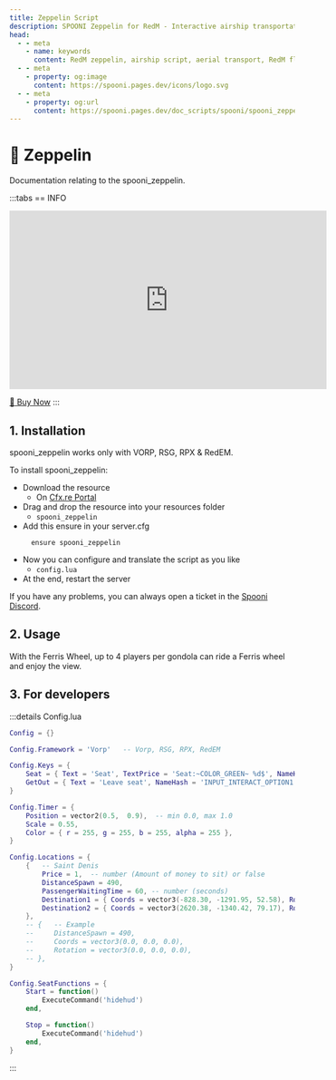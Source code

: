 ```yaml
---
title: Zeppelin Script
description: SPOONI Zeppelin for RedM - Interactive airship transportation system with flight controls and passenger management. Aerial travel for VORP, RSG, RPX, and RedEM frameworks.
head:
  - - meta
    - name: keywords
      content: RedM zeppelin, airship script, aerial transport, RedM flight system, VORP zeppelin, RSG zeppelin, RedEM airship, RDR2 aircraft, RedM vehicle
  - - meta
    - property: og:image
      content: https://spooni.pages.dev/icons/logo.svg
  - - meta
    - property: og:url
      content: https://spooni.pages.dev/doc_scripts/spooni/spooni_zeppelin
---
```


# 🚁 Zeppelin
Documentation relating to the spooni_zeppelin.

:::tabs
== INFO
<iframe width="560" height="315" src="https://www.youtube.com/embed/D_GwOyjhw9c?si=Cta0JOYYaWa9fSX8" frameborder="0" allow="accelerometer; autoplay; clipboard-write; encrypted-media; gyroscope; picture-in-picture; web-share" referrerpolicy="strict-origin-when-cross-origin" allowfullscreen></iframe>

<a href="https://spooni-mapping.tebex.io/package/6835454" class="button-buy">🛒 Buy Now</a>
:::

## 1. Installation
spooni_zeppelin works only with VORP, RSG, RPX & RedEM.

To install spooni_zeppelin:
- Download the resource
  - On [Cfx.re Portal](https://portal.cfx.re/)
- Drag and drop the resource into your resources folder
  - `spooni_zeppelin`
- Add this ensure in your server.cfg
  ```
    ensure spooni_zeppelin
  ```
- Now you can configure and translate the script as you like
  - `config.lua`
- At the end, restart the server

If you have any problems, you can always open a ticket in the [Spooni Discord](https://discord.gg/spooni).

## 2. Usage
With the Ferris Wheel, up to 4 players per gondola can ride a Ferris wheel and enjoy the view. 

## 3. For developers

:::details Config.lua
```lua
Config = {}

Config.Framework = 'Vorp'   -- Vorp, RSG, RPX, RedEM

Config.Keys = {
    Seat = { Text = 'Seat', TextPrice = 'Seat:~COLOR_GREEN~ %d$', NameHash = 'INPUT_INTERACT_OPTION1' },
    GetOut = { Text = 'Leave seat', NameHash = 'INPUT_INTERACT_OPTION1' },
}

Config.Timer = {
    Position = vector2(0.5,  0.9),  -- min 0.0, max 1.0
    Scale = 0.55,
    Color = { r = 255, g = 255, b = 255, alpha = 255 },
}

Config.Locations = {
    {   -- Saint Denis
        Price = 1,  -- number (Amount of money to sit) or false
        DistanceSpawn = 490,
        PassengerWaitingTime = 60, -- number (seconds)
        Destination1 = { Coords = vector3(-828.30, -1291.95, 52.58), Rotation = vector3(0.0, 0.0, 180.0) },
        Destination2 = { Coords = vector3(2620.38, -1340.42, 79.17), Rotation = vector3(0.0, 0.0, 130.0) },
    },
    -- {   -- Example
    --     DistanceSpawn = 490,
    --     Coords = vector3(0.0, 0.0, 0.0),
    --     Rotation = vector3(0.0, 0.0, 0.0),
    -- },
}

Config.SeatFunctions = {
    Start = function()
        ExecuteCommand('hidehud')
    end,

    Stop = function()
        ExecuteCommand('hidehud')
    end,
}
```
:::